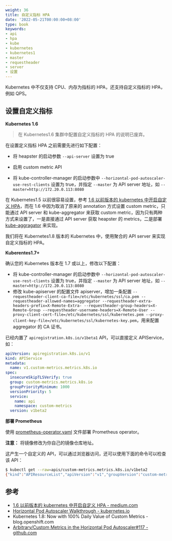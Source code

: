 ```yaml
---
weight: 36
title: 自定义指标 HPA
date: '2022-05-21T00:00:00+08:00'
type: book
keywords:
- api
- hpa
- kube
- kubernetes
- kubernetes1
- master
- requestheader
- server
- 设置
---
```



Kubernetes 中不仅支持 CPU、内存为指标的 HPA，还支持自定义指标的 HPA，例如 QPS。

## 设置自定义指标

**Kubernetes 1.6**

> 在 Kubernetes1.6 集群中配置自定义指标的 HPA 的说明已废弃。

在设置定义指标 HPA 之前需要先进行如下配置：

- 将 heapster 的启动参数 `--api-server` 设置为 true

- 启用 custom metric API
- 将 kube-controller-manager 的启动参数中 `--horizontal-pod-autoscaler-use-rest-clients` 设置为 true，并指定 `--master` 为 API server 地址，如 `--master=http://172.20.0.113:8080`

在 Kubernetes1.5 以前很容易设置，参考 [1.6 以前版本的 kubernetes 中开启自定义 HPA](https://medium.com/@marko.luksa/kubernetes-autoscaling-based-on-custom-metrics-without-using-a-host-port-b783ed6241ac)，而在 1.6 中因为取消了原来的 annotation 方式设置 custom metric，只能通过 API server 和 kube-aggregator 来获取 custom metric，因为只有两种方式来设置了，一是直接通过 API server 获取 heapster 的 metrics，二是部署 [kube-aggragator](https://github.com/kubernetes/kube-aggregator) 来实现。

我们将在 Kubernetes1.8 版本的 Kubernetes 中，使用聚合的 API server 来实现自定义指标的 HPA。

**Kuberentes1.7+**

确认您的 Kubernetes 版本在 1.7 或以上，修改以下配置：

- 将 kube-controller-manager 的启动参数中 `--horizontal-pod-autoscaler-use-rest-clients` 设置为 true，并指定 `--master` 为 API server 地址，如 `--master=http://172.20.0.113:8080`
- 修改 kube-apiserver 的配置文件 apiserver，增加一条配置 `--requestheader-client-ca-file=/etc/kubernetes/ssl/ca.pem --requestheader-allowed-names=aggregator --requestheader-extra-headers-prefix=X-Remote-Extra- --requestheader-group-headers=X-Remote-Group --requestheader-username-headers=X-Remote-User --proxy-client-cert-file=/etc/kubernetes/ssl/kubernetes.pem --proxy-client-key-file=/etc/kubernetes/ssl/kubernetes-key.pem`，用来配置 aggregator 的 CA 证书。

已经内置了 `apiregistration.k8s.io/v1beta1` API，可以直接定义 APIService，如：

```yaml
apiVersion: apiregistration.k8s.io/v1
kind: APIService
metadata:
  name: v1.custom-metrics.metrics.k8s.io
spec:
  insecureSkipTLSVerify: true
  group: custom-metrics.metrics.k8s.io
  groupPriorityMinimum: 1000
  versionPriority: 5
  service:
    name: api
    namespace: custom-metrics
  version: v1beta2
```

**部署 Prometheus**

使用 [prometheus-operator.yaml](https://github.com/rootsongjc/kubernetes-handbook/blob/master/manifests/HPA/prometheus-operator.yaml) 文件部署 Prometheus operator。

**注意：** 将镜像修改为你自己的镜像仓库地址。

这产生一个自定义的 API，可以通过浏览器访问，还可以使用下面的命令可以检查该 API：

```bash
$ kubectl get --raw=apis/custom-metrics.metrics.k8s.io/v1beta2
{"kind":"APIResourceList","apiVersion":"v1","groupVersion":"custom-metrics.metrics.k8s.io/v1beta2","resources":[{"name":"jobs.batch/http_requests","singularName":"","namespaced":true,"kind":"MetricValueList","verbs":["get"]},{"name":"namespaces/http_requests","singularName":"","namespaced":false,"kind":"MetricValueList","verbs":["get"]},{"name":"jobs.batch/up","singularName":"","namespaced":true,"kind":"MetricValueList","verbs":["get"]},{"name":"pods/up","singularName":"","namespaced":true,"kind":"MetricValueList","verbs":["get"]},{"name":"services/scrape_samples_scraped","singularName":"","namespaced":true,"kind":"MetricValueList","verbs":["get"]},{"name":"namespaces/scrape_samples_scraped","singularName":"","namespaced":false,"kind":"MetricValueList","verbs":["get"]},{"name":"pods/scrape_duration_seconds","singularName":"","namespaced":true,"kind":"MetricValueList","verbs":["get"]},{"name":"services/scrape_duration_seconds","singularName":"","namespaced":true,"kind":"MetricValueList","verbs":["get"]},{"name":"pods/http_requests","singularName":"","namespaced":true,"kind":"MetricValueList","verbs":["get"]},{"name":"pods/scrape_samples_post_metric_relabeling","singularName":"","namespaced":true,"kind":"MetricValueList","verbs":["get"]},{"name":"jobs.batch/scrape_samples_scraped","singularName":"","namespaced":true,"kind":"MetricValueList","verbs":["get"]},{"name":"jobs.batch/scrape_duration_seconds","singularName":"","namespaced":true,"kind":"MetricValueList","verbs":["get"]},{"name":"namespaces/scrape_duration_seconds","singularName":"","namespaced":false,"kind":"MetricValueList","verbs":["get"]},{"name":"namespaces/scrape_samples_post_metric_relabeling","singularName":"","namespaced":false,"kind":"MetricValueList","verbs":["get"]},{"name":"services/scrape_samples_post_metric_relabeling","singularName":"","namespaced":true,"kind":"MetricValueList","verbs":["get"]},{"name":"services/up","singularName":"","namespaced":true,"kind":"MetricValueList","verbs":["get"]},{"name":"pods/scrape_samples_scraped","singularName":"","namespaced":true,"kind":"MetricValueList","verbs":["get"]},{"name":"services/http_requests","singularName":"","namespaced":true,"kind":"MetricValueList","verbs":["get"]},{"name":"jobs.batch/scrape_samples_post_metric_relabeling","singularName":"","namespaced":true,"kind":"MetricValueList","verbs":["get"]},{"name":"namespaces/up","singularName":"","namespaced":false,"kind":"MetricValueList","verbs":["get"]}]}
```

## 参考

- [1.6 以前版本的 kubernetes 中开启自定义 HPA - medium.com](https://medium.com/@marko.luksa/kubernetes-autoscaling-based-on-custom-metrics-without-using-a-host-port-b783ed6241ac)
- [Horizontal Pod Autoscaler Walkthrough - kubernetes.io](https://kubernetes.io/docs/tasks/run-application/horizontal-pod-autoscale-walkthrough/)
- Kubernetes 1.8: Now with 100% Daily Value of Custom Metrics - blog.openshift.com
- [Arbitrary/Custom Metrics in the Horizontal Pod Autoscaler#117 - github.com](https://github.com/kubernetes/features/issues/117)
